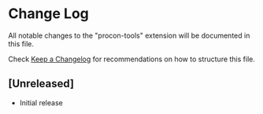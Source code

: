 # Change Log

All notable changes to the "procon-tools" extension will be documented in this file.

Check [Keep a Changelog](http://keepachangelog.com/) for recommendations on how to structure this file.

## [Unreleased]

- Initial release